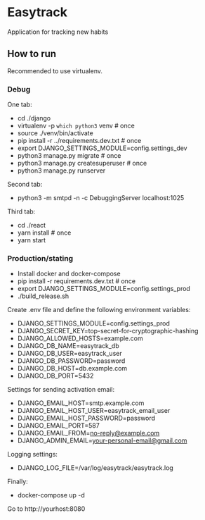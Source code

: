 # Easytrack

Application for tracking new habits

## How to run

Recommended to use virtualenv.

### Debug

One tab:
- cd ./django
- virtualenv -p `which python3` venv  # once
- source ./venv/bin/activate
- pip install -r ../requirements.dev.txt  # once
- export DJANGO_SETTINGS_MODULE=config.settings_dev
- python3 manage.py migrate  # once
- python3 manage.py createsuperuser  # once
- python3 manage.py runserver

Second tab:

- python3 -m smtpd -n -c DebuggingServer localhost:1025

Third tab:

- cd ./react
- yarn install  # once
- yarn start

### Production/stating

- Install docker and docker-compose
- pip install -r requirements.dev.txt  # once
- export DJANGO_SETTINGS_MODULE=config.settings_prod
- ./build_release.sh

Create .env file and define the following environment variables:
- DJANGO_SETTINGS_MODULE=config.settings_prod
- DJANGO_SECRET_KEY=top-secret-for-cryptographic-hashing
- DJANGO_ALLOWED_HOSTS=example.com
- DJANGO_DB_NAME=easytrack_db
- DJANGO_DB_USER=easytrack_user
- DJANGO_DB_PASSWORD=password
- DJANGO_DB_HOST=db.example.com
- DJANGO_DB_PORT=5432

Settings for sending activation email:

- DJANGO_EMAIL_HOST=smtp.example.com
- DJANGO_EMAIL_HOST_USER=easytrack_email_user
- DJANGO_EMAIL_HOST_PASSWORD=password
- DJANGO_EMAIL_PORT=587
- DJANGO_EMAIL_FROM=no-reply@example.com
- DJANGO_ADMIN_EMAIL=your-personal-email@gmail.com

Logging settings:

- DJANGO_LOG_FILE=/var/log/easytrack/easytrack.log

Finally:

- docker-compose up -d

Go to http://yourhost:8080
